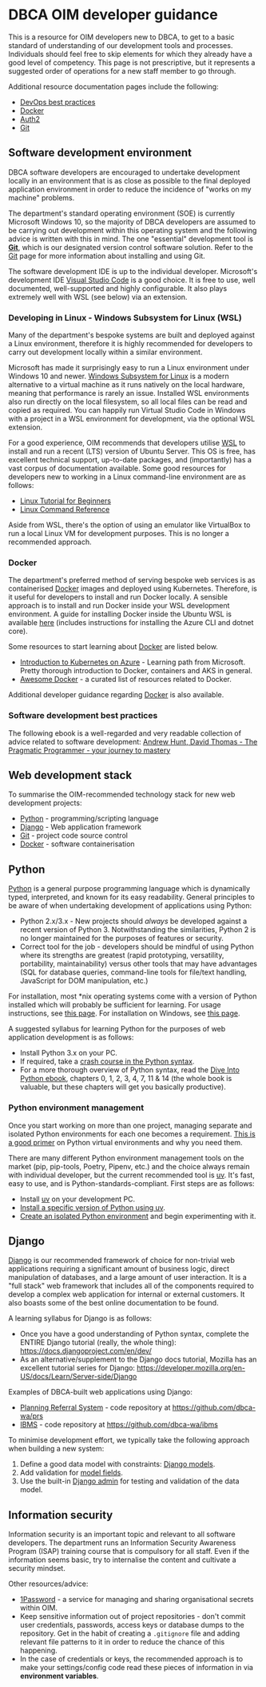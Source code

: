 # DBCA OIM developer guidance

This is a resource for OIM developers new to DBCA, to get to a basic standard of understanding of our development tools and processes. Individuals should feel free to skip elements for which they already have a good level of competency. This page is not prescriptive, but it represents a suggested order of operations for a new staff member to go through.

Additional resource documentation pages include the following:

- [DevOps best practices](/developer-guidance/DevOps)
- [Docker](/developer-guidance/Docker)
- [Auth2](/developer-guidance/Auth2)
- [Git](/developer-guidance/Git)

## Software development environment

DBCA software developers are encouraged to undertake development locally in an environment that is as close as possible to the final deployed application environment in order to reduce the incidence of "works on my machine" problems.

The department's standard operating environment (SOE) is currently Microsoft Windows 10, so the majority of DBCA developers are assumed to be carrying out development within this operating system and the following advice is written with this in mind. The one "essential" development tool is **[Git](https://git-scm.com/)**, which is our designated version control software solution.
Refer to the [Git](/developer-guidance/Git) page for more information about installing and using Git.

The software development IDE is up to the individual developer. Microsoft's development IDE [Visual Studio Code](https://code.visualstudio.com/) is a good choice. It is free to use, well documented, well-supported and highly configurable. It also plays extremely well with WSL (see below) via an extension.

### Developing in Linux - Windows Subsystem for Linux (WSL)

Many of the department's bespoke systems are built and deployed against a Linux environment, therefore it is highly recommended for developers to carry out development locally within a similar environment.

Microsoft has made it surprisingly easy to run a Linux environment under Windows 10 and newer. [Windows Subsystem for Linux](https://docs.microsoft.com/en-gb/windows/wsl/about) is a modern alternative to a virtual machine as it runs natively on the local hardware, meaning that performance is rarely an issue. Installed WSL environments also run directly on the local filesystem, so all local files can be read and copied as required. You can happily run Virtual Studio Code in Windows with a project in a WSL environment for development, via the optional WSL extension.

For a good experience, OIM recommends that developers utilise [WSL](https://learn.microsoft.com/en-gb/windows/wsl/install) to install and run a recent (LTS) version of Ubuntu Server. This OS is free, has excellent technical support, up-to-date packages, and (importantly) has a vast corpus of documentation available. Some good resources for developers new to working in a Linux command-line environment are as follows:

- [Linux Tutorial for Beginners](https://ryanstutorials.net/linuxtutorial/)
- [Linux Command Reference](https://perpetualpc.net/srtd_commands_rev.html)

Aside from WSL, there's the option of using an emulator like VirtualBox to run a local Linux VM for development purposes. This is no longer a recommended approach.

### Docker

The department's preferred method of serving bespoke web services is as containerised [Docker](https://www.docker.com/) images and deployed using Kubernetes. Therefore, is it useful for developers to install and run Docker locally. A sensible approach is to install and run Docker inside your WSL development environment. A guide for installing Docker inside the Ubuntu WSL is available [here](https://dev.to/bartr/install-docker-on-windows-subsystem-for-linux-v2-ubuntu-5dl7) (includes instructions for installing the Azure CLI and dotnet core).

Some resources to start learning about [Docker](/Docker.md) are listed below.

- [Introduction to Kubernetes on Azure](https://docs.microsoft.com/en-us/learn/paths/intro-to-kubernetes-on-azure/) - Learning path from Microsoft. Pretty thorough introduction to Docker, containers and AKS in general.
- [Awesome Docker](https://github.com/veggiemonk/awesome-docker) - a curated list of resources related to Docker.

Additional developer guidance regarding [Docker](/developer-guidance/Docker) is also available.

### Software development best practices

The following ebook is a well-regarded and very readable collection of advice related to software development: [Andrew Hunt, David Thomas - The Pragmatic Programmer - your journey to mastery](https://pragprog.com/titles/tpp20/the-pragmatic-programmer-20th-anniversary-edition/)

## Web development stack

To summarise the OIM-recommended technology stack for new web development projects:

- [Python](https://www.python.org/) - programming/scripting language
- [Django](https://www.djangoproject.com/) - Web application framework
- [Git](https://git-scm.com/) - project code source control
- [Docker](https://www.docker.com/) - software containerisation

## Python

[Python](https://www.python.org/doc/essays/blurb/) is a general purpose programming language which is dynamically typed, interpreted, and known for its easy readability. General principles to be aware of when undertaking development of applications using Python:

- Python 2.x/3.x - New projects should _always_ be developed against a recent version of Python 3. Notwithstanding the similarities, Python 2 is no longer maintained for the purposes of features or security.
- Correct tool for the job - developers should be mindful of using Python where its strengths are greatest (rapid prototyping, versatility, portability, maintainability) versus other tools that may have advantages (SQL for database queries, command-line tools for file/text handling, JavaScript for DOM manipulation, etc.)

For installation, most \*nix operating systems come with a version of Python installed which will probably be sufficient for learning. For usage instructions, see [this page](https://docs.python.org/3/using/index.html). For installation on Windows, see [this page](https://docs.python.org/3/using/windows.html).

A suggested syllabus for learning Python for the purposes of web application development is as follows:

- Install Python 3.x on your PC.
- If required, take a [crash course in the Python syntax](https://www.freecodecamp.org/news/learning-python-from-zero-to-hero-120ea540b567).
- For a more thorough overview of Python syntax, read the [Dive Into Python ebook](https://diveintopython3.net/), chapters 0, 1, 2, 3, 4, 7, 11 & 14 (the whole book is valuable, but these chapters will get you basically productive).

### Python environment management

Once you start working on more than one project, managing separate and isolated Python environments for each one becomes a requirement. [This is a good primer](https://realpython.com/python-virtual-environments-a-primer/) on Python virtual environments and why you need them.

There are many different Python environment management tools on the market (pip, pip-tools, Poetry, Pipenv, etc.) and the choice always remain with individual developer, but the current recommended tool is [uv](https://docs.astral.sh/uv/). It's fast, easy to use, and is Python-standards-compliant. First steps are as follows:

- Install [uv](https://docs.astral.sh/uv/getting-started/installation/) on your development PC.
- [Install a specific version of Python using uv](https://docs.astral.sh/uv/guides/install-python/).
- [Create an isolated Python environment](https://docs.astral.sh/uv/pip/environments/) and begin experimenting with it.

## Django

[Django](https://www.djangoproject.com/) is our recommended framework of choice for non-trivial web applications requiring a significant amount of business logic, direct manipulation of databases, and a large amount of user interaction. It is a "full stack" web framework that includes all of the components required to develop a complex web application for internal or external customers. It also boasts some of the best online documentation to be found.

A learning syllabus for Django is as follows:

- Once you have a good understanding of Python syntax, complete the ENTIRE Django tutorial (really, the whole thing): <https://docs.djangoproject.com/en/dev/>
- As an alternative/supplement to the Django docs tutorial, Mozilla has an excellent tutorial series for Django: <https://developer.mozilla.org/en-US/docs/Learn/Server-side/Django>

Examples of DBCA-built web applications using Django:

- [Planning Referral System](https://prs.dbca.wa.gov.au) - code repository at <https://github.com/dbca-wa/prs>
- [IBMS](https://ibms.dbca.wa.gov.au) - code repository at <https://github.com/dbca-wa/ibms>

To minimise development effort, we typically take the following approach when building a new system:

1. Define a good data model with constraints: [Django models](https://docs.djangoproject.com/en/dev/ref/models/fields/).
1. Add validation for [model fields](https://docs.djangoproject.com/en/dev/ref/models/instances/#validating-objects).
1. Use the built-in [Django admin](https://docs.djangoproject.com/en/dev/ref/contrib/admin/) for testing and validation of the data model.

## Information security

Information security is an important topic and relevant to all software developers. The department runs an Information Security Awareness Program (ISAP) training course that is compulsory for all staff. Even if the information seems basic, try to internalise the content and cultivate a security mindset.

Other resources/advice:

- [1Password](https://1password.com/) - a service for managing and sharing organisational secrets within OIM.
- Keep sensitive information out of project repositories - don't commit user credentials, passwords, access keys or database dumps to the repository. Get in the habit of creating a `.gitignore` file and adding relevant file patterns to it in order to reduce the chance of this happening.
- In the case of credentials or keys, the recommended approach is to make your settings/config code read these pieces of information in via **environment variables**.
